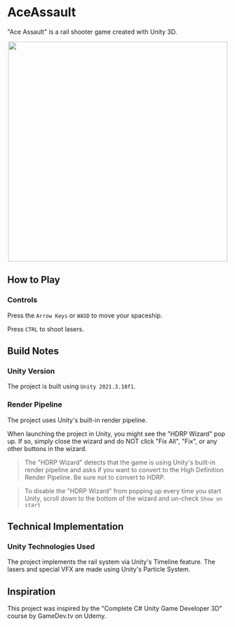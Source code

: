 # AceAssault
"Ace Assault" is a rail shooter game created with Unity 3D.

<p align="center">
    <img src="Docs/gameplay.gif" width="500">
</p>

## How to Play

### Controls
Press the `Arrow Keys` or `WASD` to move your spaceship.

Press `CTRL` to shoot lasers.

## Build Notes 

### Unity Version
The project is built using `Unity 2021.3.10f1`.

### Render Pipeline
The project uses Unity's built-in render pipeline.

When launching the project in Unity, you might see the "HDRP Wizard" pop up.  If so, simply close the wizard and do NOT click "Fix All", "Fix", or any other buttons in the wizard.

> The "HDRP Wizard" detects that the game is using Unity's built-in render pipeline and asks if you want to convert to the High Definition Render Pipeline.  Be sure not to convert to HDRP.

> To disable the "HDRP Wizard" from popping up every time you start Unity, scroll down to the bottom of the wizard and un-check `Show on start`

## Technical Implementation

### Unity Technologies Used
The project implements the rail system via Unity's Timeline feature.  The lasers and special VFX are made using Unity's Particle System.

## Inspiration
This project was inspired by the "Complete C# Unity Game Developer 3D" course by GameDev.tv on Udemy.